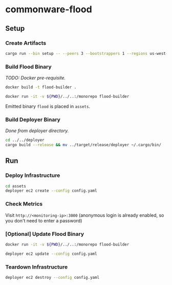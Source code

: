 # commonware-flood

## Setup

### Create Artifacts

```bash
cargo run --bin setup -- --peers 3 --bootstrappers 1 --regions us-west-2,us-east-1,eu-west-1 --instance-type c7g.large --storage-size 10 --storage-class gp3 --dashboard dashboard.json --output assets
```

### Build Flood Binary

_TODO: Docker pre-requisite._

```bash
docker build -t flood-builder .
```

```bash
docker run -it -v ${PWD}/../..:/monorepo flood-builder
```

Emitted binary `flood` is placed in `assets`.

### Build Deployer Binary

_Done from deployer directory._

```bash
cd ../../deployer
cargo build --release && mv ../target/release/deployer ~/.cargo/bin/
```

## Run

### Deploy Infrastructure

```bash
cd assets
deployer ec2 create --config config.yaml
```

### Check Metrics

Visit `http://<monitoring-ip>:3000` (anonymous login is already enabled, so you don't need to enter a password)

### [Optional] Update Flood Binary

```bash
docker run -it -v ${PWD}/../..:/monorepo flood-builder
```


```bash
deployer ec2 update --config config.yaml
```

### Teardown Infrastructure

```bash
deployer ec2 destroy --config config.yaml
```